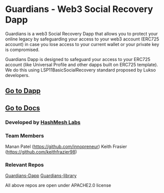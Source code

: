 # Guardians -  Web3 Social Recovery Dapp

Guardians is a web3 Social Recovery Dapp that allows you to protect your online legacy by safeguarding your access to your web3 account (ERC725 account) in case you lose access to your current wallet or your private key is compromised. 

Guardians Dapp is designed to safeguard your access to your ERC725 account (like Universal Profile and other dapps built on ERC725 template). We do this using LSP11BasicSocialRecovery standard proposed by Lukso developers.

## [Go to Dapp](https://guardians.rocks)
## [Go to Docs](https://datax-1.gitbook.io/guardians/)

### Developed by [HashMesh Labs](https://github.com/hashmesh)

### Team Members
Manan Patel (https://github.com/innopreneur)
Keith Frasier (https://github.com/keithfrazier98)

### Relevant Repos
[Guardians-Dapp](https://github.com/hashmesh/guardian-dapp)
[Guardians-library](https://github.com/hashmesh/guardians.js)

All above repos are open under APACHE2.0 license
